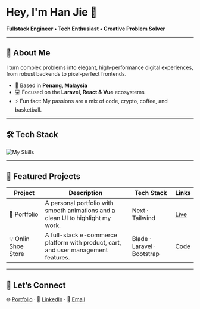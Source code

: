 # Hey, I'm Han Jie 👋

**Fullstack Engineer • Tech Enthusiast • Creative Problem Solver**

---

## 🚀 About Me

I turn complex problems into elegant, high-performance digital experiences, from robust backends to pixel-perfect frontends.

- 📍 Based in **Penang, Malaysia**
- 💻 Focused on the **Laravel, React & Vue** ecosystems
- ⚡ Fun fact: My passions are a mix of code, crypto, coffee, and basketball.

---

## 🛠️ Tech Stack

![My Skills](https://skillicons.dev/icons?i=react,vue,js,laravel,php,tailwind,mysql,git)

---

## 🎯 Featured Projects
| Project | Description | Tech Stack | Links |
|---------|-------------|------------|-------|
| 🚀 Portfolio | A personal portfolio with smooth animations and a clean UI to highlight my work. | Next · Tailwind | [Live](https://hanjiedev.com) |
| 💡 Onlin Shoe Store | A full-stack e-commerce platform with product, cart, and user management features. | Blade · Laravel · Bootstrap | [Code](https://github.com/HanJie-0523/online-shoe-store) |

---

## 🤝 Let’s Connect

🌐 [Portfolio](https://hanjiedev.com) ·
💼 [LinkedIn](https://www.linkedin.com/in/han-jie-ong-0174ba260) ·
📧 [Email](mailto:onghanjie0523@gmail.com)
